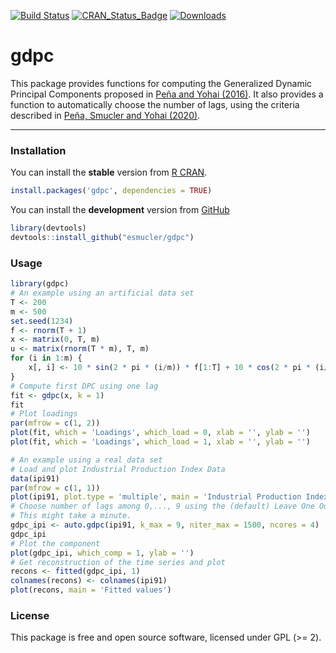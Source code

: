 
<!-- README.md is generated from README.Rmd. Please edit that file -->

[![Build
Status](https://travis-ci.org/esmucler/gdpc.svg?branch=master)](https://travis-ci.org/esmucler/gdpc)
[![CRAN\_Status\_Badge](http://www.r-pkg.org/badges/version/gdpc)](https://cran.r-project.org/package=gdpc)
[![Downloads](http://cranlogs.r-pkg.org/badges/gdpc)](https://cran.r-project.org/package=gdpc)

# gdpc

This package provides functions for computing the Generalized Dynamic
Principal Components proposed in [Peña and Yohai
(2016)](http://dx.doi.org/10.1080/01621459.2015.1072542). It also
provides a function to automatically choose the number of lags, using
the criteria described in [Peña, Smucler and Yohai
(2020)](http://dx.doi.org/10.18637/jss.v092.c02).

-----

### Installation

You can install the **stable** version from [R
CRAN](https://cran.r-project.org/package=gdpc).

``` r
install.packages('gdpc', dependencies = TRUE)
```

You can install the **development** version from
[GitHub](https://github.com/esmucler/gdpc)

``` r
library(devtools)
devtools::install_github("esmucler/gdpc")
```

### Usage

``` r
library(gdpc)
# An example using an artificial data set
T <- 200 
m <- 500
set.seed(1234)
f <- rnorm(T + 1)
x <- matrix(0, T, m)
u <- matrix(rnorm(T * m), T, m)
for (i in 1:m) {
    x[, i] <- 10 * sin(2 * pi * (i/m)) * f[1:T] + 10 * cos(2 * pi * (i/m)) * f[2:(T + 1)] + u[, i]
}
# Compute first DPC using one lag
fit <- gdpc(x, k = 1)
fit
# Plot loadings
par(mfrow = c(1, 2))
plot(fit, which = 'Loadings', which_load = 0, xlab = '', ylab = '') 
plot(fit, which = 'Loadings', which_load = 1, xlab = '', ylab = '') 
```

``` r
# An example using a real data set
# Load and plot Industrial Production Index Data
data(ipi91)
par(mfrow = c(1, 1))
plot(ipi91, plot.type = 'multiple', main = 'Industrial Production Index')
# Choose number of lags among 0,..., 9 using the (default) Leave One Out criterion
# This might take a minute.
gdpc_ipi <- auto.gdpc(ipi91, k_max = 9, niter_max = 1500, ncores = 4)
gdpc_ipi
# Plot the component
plot(gdpc_ipi, which_comp = 1, ylab = '')
# Get reconstruction of the time series and plot
recons <- fitted(gdpc_ipi, 1)
colnames(recons) <- colnames(ipi91)
plot(recons, main = 'Fitted values')
```

### License

This package is free and open source software, licensed under GPL (\>=
2).
